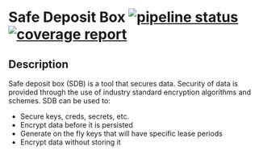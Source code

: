 # Safe Deposit Box [![pipeline status](https://gitlab.com/davecremins/safe-deposit-box/badges/master/pipeline.svg)](https://gitlab.com/davecremins/safe-deposit-box/commits/master)[![coverage report](https://gitlab.com/davecremins/safe-deposit-box/badges/master/coverage.svg)](https://gitlab.com/davecremins/safe-deposit-box/commits/master)

## Description
Safe deposit box (SDB) is a tool that secures data. Security of data is provided through the use of industry standard encryption algorithms and schemes. 
SDB can be used to: 
- Secure keys, creds, secrets, etc. 
- Encrypt data before it is persisted 
- Generate on the fly keys that will have specific lease periods
- Encrypt data without storing it

